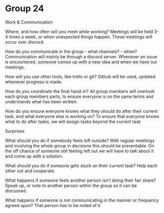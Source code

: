 # Group 24

Work & Communication

Where, and how often will you meet while working?
Meetings will be held 3-4 times a week, or when unexpected things happen. These meetings will occur over discord.


How do you communicate in the group - what channels? - when?
Communication will mainly be through a discord server. Whenever an issue is encountered, someone comes up with a new idea and when we have our meetings.


How will you use other tools, like trello or git?
Github will be used, updated whenever progress is made.


How do you coordinate the final hand-in?
All group members will overlook each group members parts, to ensure everyone is on the same terms and understands what has been written.


How do you ensure everyone knows what they should do after their current task, and what everyone else is working on?
To ensure that everyone knows what to do after tasks, we will assign tasks beyond the current task


Surprises

What should you do if somebody feels left outside?
With regular meetings and involving the whole group in decisions this should be preventable. On the off chance of someone still feeling left out we will have to talk about it and come up with a solution.

What should you do if someone gets stuck on their current task?
Help each other out and cooperate.

What happens if someone feels another person isn’t doing their fair share?
Speak up, or note to another person within the group so it can be discussed.

What happens if someone is not communicating in the manner or frequency agreed upon?
That person has to be noted of it

